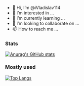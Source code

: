 - 👋 Hi, I’m @iVladislav114
- 👀 I’m interested in ...
- 🌱 I’m currently learning ...
- 💞️ I’m looking to collaborate on ...
- 📫 How to reach me ...

### Stats
[![Anurag's GitHub stats](https://github-readme-stats.vercel.app/api?username=iVladislav114&show_icons=true&count_private=true&theme=dark)](https://github.com/anuraghazra/github-readme-stats)

### Mostly used
[![Top Langs](https://github-readme-stats.vercel.app/api/top-langs/?username=iVladislav114&layout=compact)](https://github.com/anuraghazra/github-readme-stats)
